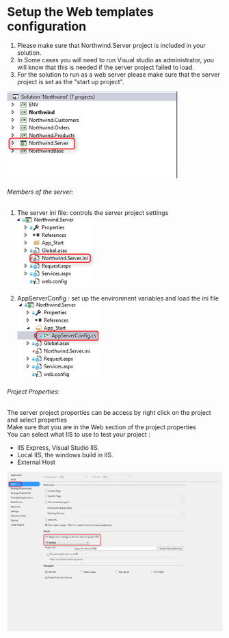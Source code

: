 ﻿# Setup the Web templates configuration

1. Please make sure that Northwind.Server project is included in your solution.  
2. In Some cases you will need to run Visual studio as administrator, you will know that this is needed if the server project failed to load.  
3. For the solution to run as a web server please make sure that the server project is set as the "start up project".  

![NWServer](NWServer.png)


######  Members of the server:
1. The server ini file: controls the server project settings  
![2017-10-08_16h02_46.png](2017-10-08_16h02_46.png)

2. AppServerConfig : set up the environment variables and load the ini file  
![2017-10-08_16h20_11.png](2017-10-08_16h20_11.png)

######  Project Properties:
The server project properties can be access by right click on the project and select properties  
Make sure that you are in the Web section of the project properties  
You can select what IIS to use to test your project :  
* IIS Express, Visual Studio IIS.  
* Local IIS, the windows build in IIS.  
* External Host  

![2017-10-08_16h36_34.png](2017-10-08_16h36_34.png)  


````

